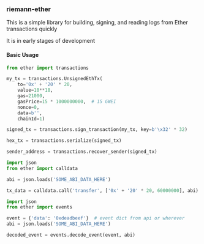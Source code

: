 ### riemann-ether

This is a simple library for building, signing, and reading logs from Ether transactions quickly

It is in early stages of development

#### Basic Usage

```python
from ether import transactions

my_tx = transactions.UnsignedEthTx(
    to='0x' + '20' * 20,
    value=10**18,
    gas=21000,
    gasPrice=15 * 1000000000,  # 15 GWEI
    nonce=0,
    data=b'',
    chainId=1)

signed_tx = transactions.sign_transaction(my_tx, key=b'\x32' * 32)

hex_tx = transactions.serialize(signed_tx)

sender_address = transactions.recover_sender(signed_tx)
```

```python
import json
from ether import calldata

abi = json.loads('SOME_ABI_DATA_HERE')

tx_data = calldata.call('transfer', ['0x' + '20' * 20, 60000000], abi)
```

```python
import json
from ether import events

event = {'data': '0xdeadbeef'}  # event dict from api or wherever
abi = json.loads('SOME_ABI_DATA_HERE')

decoded_event = events.decode_event(event, abi)
```
